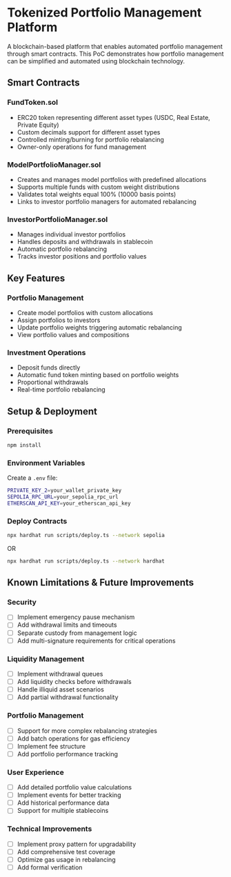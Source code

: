 # Tokenized Portfolio Management Platform

A blockchain-based platform that enables automated portfolio management through smart contracts. This PoC demonstrates how portfolio management can be simplified and automated using blockchain technology.

## Smart Contracts

### FundToken.sol

- ERC20 token representing different asset types (USDC, Real Estate, Private Equity)
- Custom decimals support for different asset types
- Controlled minting/burning for portfolio rebalancing
- Owner-only operations for fund management

### ModelPortfolioManager.sol

- Creates and manages model portfolios with predefined allocations
- Supports multiple funds with custom weight distributions
- Validates total weights equal 100% (10000 basis points)
- Links to investor portfolio managers for automated rebalancing

### InvestorPortfolioManager.sol

- Manages individual investor portfolios
- Handles deposits and withdrawals in stablecoin
- Automatic portfolio rebalancing
- Tracks investor positions and portfolio values

## Key Features

### Portfolio Management

- Create model portfolios with custom allocations
- Assign portfolios to investors
- Update portfolio weights triggering automatic rebalancing
- View portfolio values and compositions

### Investment Operations

- Deposit funds directly
- Automatic fund token minting based on portfolio weights
- Proportional withdrawals
- Real-time portfolio rebalancing

## Setup & Deployment

### Prerequisites

```bash
npm install
```

### Environment Variables

Create a `.env` file:

```bash
PRIVATE_KEY_2=your_wallet_private_key
SEPOLIA_RPC_URL=your_sepolia_rpc_url
ETHERSCAN_API_KEY=your_etherscan_api_key
```

### Deploy Contracts

```bash
npx hardhat run scripts/deploy.ts --network sepolia
```

OR

```bash
npx hardhat run scripts/deploy.ts --network hardhat
```

## Known Limitations & Future Improvements

### Security

- [ ] Implement emergency pause mechanism
- [ ] Add withdrawal limits and timeouts
- [ ] Separate custody from management logic
- [ ] Add multi-signature requirements for critical operations

### Liquidity Management

- [ ] Implement withdrawal queues
- [ ] Add liquidity checks before withdrawals
- [ ] Handle illiquid asset scenarios
- [ ] Add partial withdrawal functionality

### Portfolio Management

- [ ] Support for more complex rebalancing strategies
- [ ] Add batch operations for gas efficiency
- [ ] Implement fee structure
- [ ] Add portfolio performance tracking

### User Experience

- [ ] Add detailed portfolio value calculations
- [ ] Implement events for better tracking
- [ ] Add historical performance data
- [ ] Support for multiple stablecoins

### Technical Improvements

- [ ] Implement proxy pattern for upgradability
- [ ] Add comprehensive test coverage
- [ ] Optimize gas usage in rebalancing
- [ ] Add formal verification
